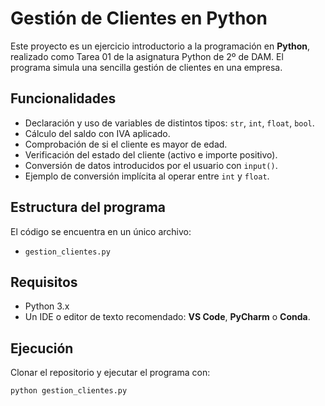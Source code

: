 # Gestión de Clientes en Python

Este proyecto es un ejercicio introductorio a la programación en **Python**, realizado como Tarea 01 de la asignatura Python de 2º de DAM.
El programa simula una sencilla gestión de clientes en una empresa.  

## Funcionalidades
- Declaración y uso de variables de distintos tipos: `str`, `int`, `float`, `bool`.
- Cálculo del saldo con IVA aplicado.
- Comprobación de si el cliente es mayor de edad.
- Verificación del estado del cliente (activo e importe positivo).
- Conversión de datos introducidos por el usuario con `input()`.
- Ejemplo de conversión implícita al operar entre `int` y `float`.

## Estructura del programa
El código se encuentra en un único archivo:
- `gestion_clientes.py`

## Requisitos
- Python 3.x
- Un IDE o editor de texto recomendado: **VS Code**, **PyCharm** o **Conda**.

## Ejecución
Clonar el repositorio y ejecutar el programa con:

```bash
python gestion_clientes.py

